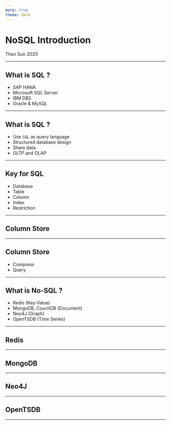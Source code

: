 ```yaml
---
marp: true
theme: dark
---
```


# NoSQL Introduction

Theo Sun
2020

---

## What is SQL ?

<!-- Structured Query Language - for RDBMD -->

- SAP HANA
- Microsoft SQL Server
- IBM DB2
- Oracle & MySQL

---

## What is SQL ?

- Use `SQL` as query language
- Structured database design
- Share data
- OLTP and OLAP

---

## Key for SQL

- Database
- Table
- Column
- Index
- Restriction

---

## Column Store

<!-- raw column store demo here -->

---

## Column Store

- Compress
- Query

---

## What is No-SQL ?

<!-- RDBMS, or NoSQL -->

* Redis (Key-Value)
* MongoDB, CouchDB (Document)
* Neo4J (Graph)
* OpenTSDB (Time Series)

---

## Redis

---

## MongoDB

---

## Neo4J

---

## OpenTSDB

---